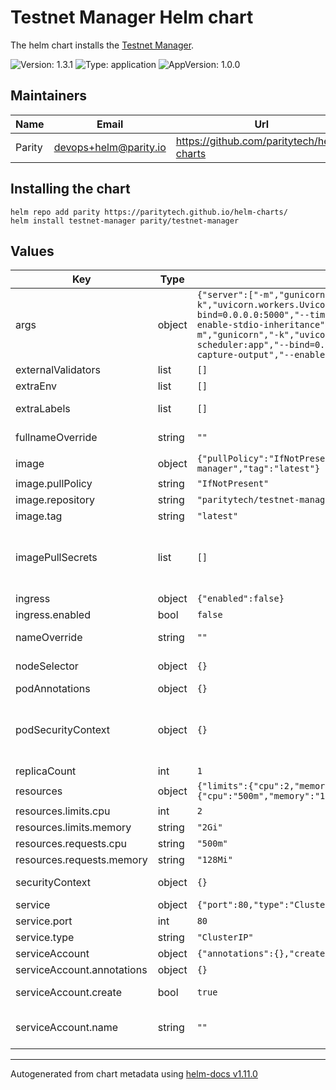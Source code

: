 <!--
DO NOT EDIT README.md manually!
We're using [helm-docs](https://github.com/norwoodj/helm-docs) to render values of the chart.
If you updated values.yaml file make sure to render a new README.md locally before submitting a Pull Request.

If you're using [pre-commit](https://pre-commit.com/) make sure to install the hooks first:
```
pre-commit install
```
REAMDE.md will be updating automatically after that.

Otherwise, you should install helm-docs and manually update README.md. Navigate to repository root and run:
`helm-docs --chart-search-root=charts/testnet-manager --template-files=README.md.gotmpl`

You may encounter `files were modified by this hook` error after updating README.md.gotmpl file when using pre-commit.
This is intended behaviour. Make sure to run `git add -A` once again to stage changes in the auto-updated REAMDE.md
-->

# Testnet Manager Helm chart

The helm chart installs the [Testnet Manager](https://github.com/paritytech/testnet-manager).

![Version: 1.3.1](https://img.shields.io/badge/Version-1.3.1-informational?style=flat-square) ![Type: application](https://img.shields.io/badge/Type-application-informational?style=flat-square) ![AppVersion: 1.0.0](https://img.shields.io/badge/AppVersion-1.0.0-informational?style=flat-square)

## Maintainers

| Name | Email | Url |
| ---- | ------ | --- |
| Parity | <devops+helm@parity.io> | <https://github.com/paritytech/helm-charts> |

## Installing the chart

```console
helm repo add parity https://paritytech.github.io/helm-charts/
helm install testnet-manager parity/testnet-manager
```

## Values

| Key | Type | Default | Description |
|-----|------|---------|-------------|
| args | object | `{"server":["-m","gunicorn","-k","uvicorn.workers.UvicornWorker","main:app","--bind=0.0.0.0:5000","--timeout=3600","--capture-output","--enable-stdio-inheritance","--workers=4"],"taskScheduler":["-m","gunicorn","-k","uvicorn.workers.UvicornWorker","task-scheduler:app","--bind=0.0.0.0:5000","--timeout=3600","--capture-output","--enable-stdio-inheritance","--workers=1"]}` | Configuration of validator-manager. This is a YAML-formatted file. Declare variables to be passed into your templates. |
| externalValidators | list | `[]` | Configuration of external validators |
| extraEnv | list | `[]` | Extra Environment variables |
| extraLabels | list | `[]` | Additional common labels on pods and services |
| fullnameOverride | string | `""` | Provide a name to substitute for the full names of resources |
| image | object | `{"pullPolicy":"IfNotPresent","repository":"paritytech/testnet-manager","tag":"latest"}` | Image of the main container |
| image.pullPolicy | string | `"IfNotPresent"` | Image pull policy |
| image.repository | string | `"paritytech/testnet-manager"` | Image repository |
| image.tag | string | `"latest"` | Image tag |
| imagePullSecrets | list | `[]` | Reference to one or more secrets to be used when pulling images. ref: https://kubernetes.io/docs/tasks/configure-pod-container/pull-image-private-registry/ |
| ingress | object | `{"enabled":false}` | Creates an ingress resource |
| ingress.enabled | bool | `false` | Enable creation of Ingress |
| nameOverride | string | `""` | Provide a name in place of node for `app:` labels |
| nodeSelector | object | `{}` | Define which Nodes the Pods are scheduled on |
| podAnnotations | object | `{}` | Annotations to assign to the Pods |
| podSecurityContext | object | `{}` | SecurityContext holds pod-level security attributes and common container settings. ref: https://kubernetes.io/docs/tasks/configure-pod-container/security-context/ |
| replicaCount | int | `1` | Replicas count |
| resources | object | `{"limits":{"cpu":2,"memory":"2Gi"},"requests":{"cpu":"500m","memory":"128Mi"}}` | Resource limits & requests |
| resources.limits.cpu | int | `2` | CPU resource limits |
| resources.limits.memory | string | `"2Gi"` | Memory resource limits |
| resources.requests.cpu | string | `"500m"` | CPU resource requests |
| resources.requests.memory | string | `"128Mi"` | Memory resource requests |
| securityContext | object | `{}` | SecurityContext settings for the main container |
| service | object | `{"port":80,"type":"ClusterIP"}` | Configure parameters of the Service |
| service.port | int | `80` | Exposed Service port |
| service.type | string | `"ClusterIP"` | Service type |
| serviceAccount | object | `{"annotations":{},"create":true,"name":""}` | Service account to use. |
| serviceAccount.annotations | object | `{}` | Annotations to add to the service account |
| serviceAccount.create | bool | `true` | Specifies whether a service account should be created |
| serviceAccount.name | string | `""` | The name of the service account to use. If not set and create is true, a name is generated using the fullname template |

----------------------------------------------
Autogenerated from chart metadata using [helm-docs v1.11.0](https://github.com/norwoodj/helm-docs/releases/v1.11.0)
